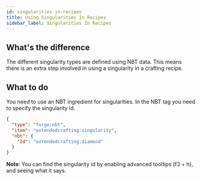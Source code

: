 ```yaml
---
id: singularities-in-recipes
title: Using Singularities In Recipes
sidebar_label: Singularities In Recipes
---
```


## What's the difference
The different singularity types are defined using NBT data. This means there is an extra step involved in using a singularity in a crafting recipe.

## What to do
You need to use an NBT ingredient for singularities. In the NBT tag you need to specify the singularity id.

```json
{
  "type": "forge:nbt",
  "item": "extendedcrafting:singularity",
  "nbt": {
    "Id": "extendedcrafting:diamond"
  }
}
```

**Note**: You can find the singularity id by enabling advanced tooltips (f3 + h), and seeing what it says.